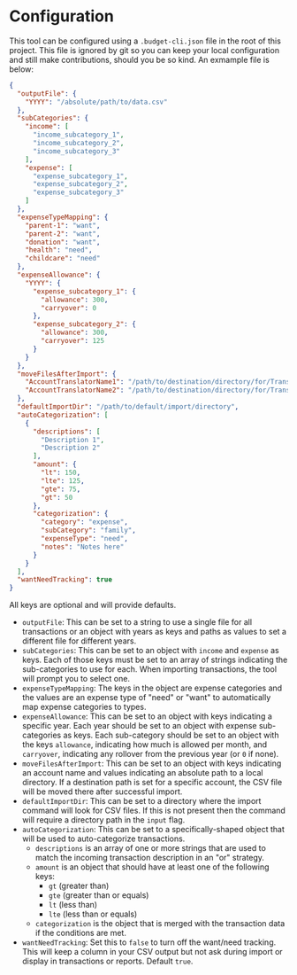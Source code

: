 # Configuration

This tool can be configured using a `.budget-cli.json` file in the root of this project. This file is ignored by git so you can keep your local configuration and still make contributions, should you be so kind. An exmample file is below:

```json
{
  "outputFile": {
    "YYYY": "/absolute/path/to/data.csv"
  },
  "subCategories": {
    "income": [
      "income_subcategory_1",
      "income_subcategory_2",
      "income_subcategory_3"
    ],
    "expense": [
      "expense_subcategory_1",
      "expense_subcategory_2",
      "expense_subcategory_3"
    ]
  },
  "expenseTypeMapping": {
    "parent-1": "want",
    "parent-2": "want",
    "donation": "want",
    "health": "need",
    "childcare": "need"
  },
  "expenseAllowance": {
    "YYYY": {
      "expense_subcategory_1": {
        "allowance": 300,
        "carryover": 0
      },
      "expense_subcategory_2": {
        "allowance": 300,
        "carryover": 125
      }
    }
  },
  "moveFilesAfterImport": {
    "AccountTranslatorName1": "/path/to/destination/directory/for/TranslatorName1",
    "AccountTranslatorName2": "/path/to/destination/directory/for/TranslatorName2"
  },
  "defaultImportDir": "/path/to/default/import/directory",
  "autoCategorization": [
    {
      "descriptions": [
        "Description 1",
        "Description 2"
      ],
      "amount": {
        "lt": 150,
        "lte": 125,
        "gte": 75,
        "gt": 50
      },
      "categorization": {
        "category": "expense",
        "subCategory": "family",
        "expenseType": "need",
        "notes": "Notes here"
      }
    }
  ],
  "wantNeedTracking": true
}
```

All keys are optional and will provide defaults.

- `outputFile`: This can be set to a string to use a single file for all transactions or an object with years as keys and paths as values to set a different file for different years.
- `subCategories`: This can be set to an object with `income` and `expense` as keys. Each of those keys must be set to an array of strings indicating the sub-categories to use for each. When importing transactions, the tool will prompt you to select one.
- `expenseTypeMapping`: The keys in the object are expense categories and the values are an expense type of "need" or "want" to automatically map expense categories to types.
- `expenseAllowance`: This can be set to an object with keys indicating a specific year. Each year should be set to an object with expense sub-categories as keys. Each sub-category should be set to an object with the keys `allowance`, indicating how much is allowed per month, and `carryover`, indicating any rollover from the previous year (or `0` if none).
- `moveFilesAfterImport`: This can be set to an object with keys indicating an account name and values indicating an absolute path to a local directory. If a destination path is set for a specific account, the CSV file will be moved there after successful import.
- `defaultImportDir`: This can be set to a directory where the import command will look for CSV files. If this is not present then the command will require a directory path in the `input` flag.
- `autoCategorization`: This can be set to a specifically-shaped object that will be used to auto-categorize transactions.
  - `descriptions` is an array of one or more strings that are used to match the incoming transaction description in an "or" strategy.
  - `amount` is an object that should have at least one of the following keys:
    - `gt` (greater than)
    - `gte` (greater than or equals)
    - `lt` (less than)
    - `lte` (less than or equals)
  - `categorization` is the object that is merged with the transaction data if the conditions are met.
- `wantNeedTracking`: Set this to `false` to turn off the want/need tracking. This will keep a column in your CSV output but not ask during import or display in transactions or reports. Default `true`.
